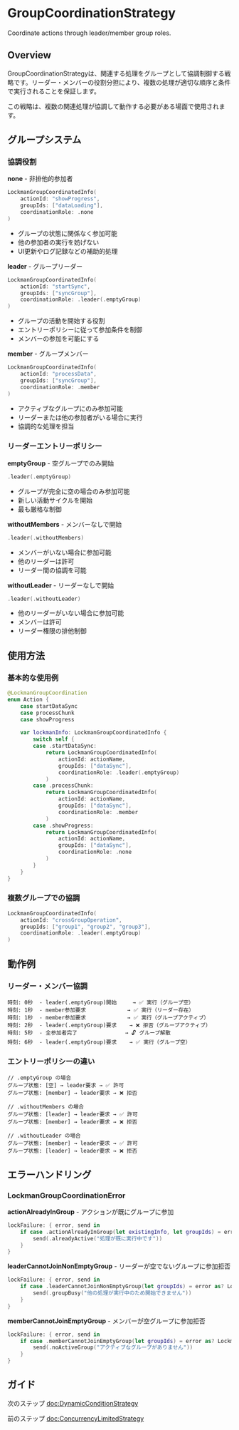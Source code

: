 # GroupCoordinationStrategy

Coordinate actions through leader/member group roles.

## Overview

GroupCoordinationStrategyは、関連する処理をグループとして協調制御する戦略です。リーダー・メンバーの役割分担により、複数の処理が適切な順序と条件で実行されることを保証します。

この戦略は、複数の関連処理が協調して動作する必要がある場面で使用されます。

## グループシステム

### 協調役割

**none** - 非排他的参加者

```swift
LockmanGroupCoordinatedInfo(
    actionId: "showProgress",
    groupIds: ["dataLoading"],
    coordinationRole: .none
)
```

- グループの状態に関係なく参加可能
- 他の参加者の実行を妨げない
- UI更新やログ記録などの補助的処理

**leader** - グループリーダー

```swift
LockmanGroupCoordinatedInfo(
    actionId: "startSync",
    groupIds: ["syncGroup"],
    coordinationRole: .leader(.emptyGroup)
)
```

- グループの活動を開始する役割
- エントリーポリシーに従って参加条件を制御
- メンバーの参加を可能にする

**member** - グループメンバー

```swift
LockmanGroupCoordinatedInfo(
    actionId: "processData", 
    groupIds: ["syncGroup"],
    coordinationRole: .member
)
```

- アクティブなグループにのみ参加可能
- リーダーまたは他の参加者がいる場合に実行
- 協調的な処理を担当

### リーダーエントリーポリシー

**emptyGroup** - 空グループでのみ開始

```swift
.leader(.emptyGroup)
```

- グループが完全に空の場合のみ参加可能
- 新しい活動サイクルを開始
- 最も厳格な制御

**withoutMembers** - メンバーなしで開始

```swift
.leader(.withoutMembers)
```

- メンバーがいない場合に参加可能
- 他のリーダーは許可
- リーダー間の協調を可能

**withoutLeader** - リーダーなしで開始

```swift
.leader(.withoutLeader)
```

- 他のリーダーがいない場合に参加可能
- メンバーは許可
- リーダー権限の排他制御

## 使用方法

### 基本的な使用例

```swift
@LockmanGroupCoordination
enum Action {
    case startDataSync
    case processChunk
    case showProgress
    
    var lockmanInfo: LockmanGroupCoordinatedInfo {
        switch self {
        case .startDataSync:
            return LockmanGroupCoordinatedInfo(
                actionId: actionName,
                groupIds: ["dataSync"],
                coordinationRole: .leader(.emptyGroup)
            )
        case .processChunk:
            return LockmanGroupCoordinatedInfo(
                actionId: actionName,
                groupIds: ["dataSync"],
                coordinationRole: .member
            )
        case .showProgress:
            return LockmanGroupCoordinatedInfo(
                actionId: actionName,
                groupIds: ["dataSync"],
                coordinationRole: .none
            )
        }
    }
}
```

### 複数グループでの協調

```swift
LockmanGroupCoordinatedInfo(
    actionId: "crossGroupOperation",
    groupIds: ["group1", "group2", "group3"],
    coordinationRole: .leader(.emptyGroup)
)
```

## 動作例

### リーダー・メンバー協調

```
時刻: 0秒  - leader(.emptyGroup)開始     → ✅ 実行（グループ空）
時刻: 1秒  - member参加要求             → ✅ 実行（リーダー存在）
時刻: 1秒  - member参加要求             → ✅ 実行（グループアクティブ）
時刻: 2秒  - leader(.emptyGroup)要求    → ❌ 拒否（グループアクティブ）
時刻: 5秒  - 全参加者完了               → 🔓 グループ解散
時刻: 6秒  - leader(.emptyGroup)要求    → ✅ 実行（グループ空）
```

### エントリーポリシーの違い

```
// .emptyGroup の場合
グループ状態: [空] → leader要求 → ✅ 許可
グループ状態: [member] → leader要求 → ❌ 拒否

// .withoutMembers の場合  
グループ状態: [leader] → leader要求 → ✅ 許可
グループ状態: [member] → leader要求 → ❌ 拒否

// .withoutLeader の場合
グループ状態: [member] → leader要求 → ✅ 許可
グループ状態: [leader] → leader要求 → ❌ 拒否
```

## エラーハンドリング

### LockmanGroupCoordinationError

**actionAlreadyInGroup** - アクションが既にグループに参加

```swift
lockFailure: { error, send in
    if case .actionAlreadyInGroup(let existingInfo, let groupIds) = error as? LockmanGroupCoordinationError {
        send(.alreadyActive("処理が既に実行中です"))
    }
}
```

**leaderCannotJoinNonEmptyGroup** - リーダーが空でないグループに参加拒否

```swift
lockFailure: { error, send in
    if case .leaderCannotJoinNonEmptyGroup(let groupIds) = error as? LockmanGroupCoordinationError {
        send(.groupBusy("他の処理が実行中のため開始できません"))
    }
}
```

**memberCannotJoinEmptyGroup** - メンバーが空グループに参加拒否

```swift
lockFailure: { error, send in
    if case .memberCannotJoinEmptyGroup(let groupIds) = error as? LockmanGroupCoordinationError {
        send(.noActiveGroup("アクティブなグループがありません"))
    }
}
```

## ガイド

次のステップ <doc:DynamicConditionStrategy>

前のステップ <doc:ConcurrencyLimitedStrategy>
